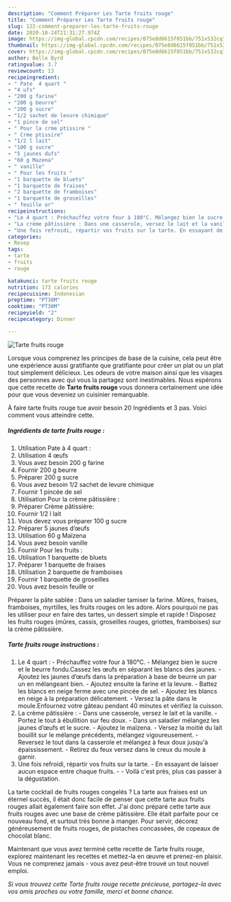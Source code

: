 ```yaml
---
description: "Comment Préparer Les Tarte fruits rouge"
title: "Comment Préparer Les Tarte fruits rouge"
slug: 122-comment-preparer-les-tarte-fruits-rouge
date: 2020-10-24T21:31:27.974Z
image: https://img-global.cpcdn.com/recipes/075e8d6615f051bb/751x532cq70/tarte-fruits-rouge-photo-principale-de-la-recette.jpg
thumbnail: https://img-global.cpcdn.com/recipes/075e8d6615f051bb/751x532cq70/tarte-fruits-rouge-photo-principale-de-la-recette.jpg
cover: https://img-global.cpcdn.com/recipes/075e8d6615f051bb/751x532cq70/tarte-fruits-rouge-photo-principale-de-la-recette.jpg
author: Belle Byrd
ratingvalue: 3.7
reviewcount: 13
recipeingredient:
- " Pate  4 quart "
- "4 ufs"
- "200 g farine"
- "200 g beurre"
- "200 g sucre"
- "1/2 sachet de levure chimique"
- "1 pince de sel"
- " Pour la crme ptissire "
- " Crme ptissire"
- "1/2 l lait"
- "100 g sucre"
- "5 jaunes dufs"
- "60 g Mazena"
- " vanille"
- " Pour les fruits "
- "1 barquette de bluets"
- "1 barquette de fraises"
- "2 barquette de framboises"
- "1 barquette de groseilles"
- " feuille or"
recipeinstructions:
- "Le 4 quart : Préchauffez votre four à 180°C. Mélangez bien le sucre et le beurre fondu.Cassez les œufs en séparant les blancs des jaunes. Ajoutez les jaunes d’œufs dans la préparation à base de beurre un par un en mélangeant bien. Ajoutez ensuite la farine et la levure. Battez les blancs en neige ferme avec une pincée de sel. Ajoutez les blancs en neige à la préparation délicatement. Versez la pâte dans le moule.Enfournez votre gâteau pendant 40 minutes et vérifiez la cuisson."
- "La crème pâtissière : Dans une casserole, versez le lait et la vanille. Portez le tout à ébullition sur feu doux. Dans un saladier mélangez les jaunes d’œufs et le sucre. Ajoutez le maïzena. Versez la moitié du lait bouillit sur le mélange précédents, mélangez vigoureusement. Reversez le tout dans la casserole et mélangez à feux doux jusqu&#39;à épaississement. Retirez du feux versez dans le creux du moule à garnir."
- "Une fois refroidi, répartir vos fruits sur la tarte. En essayant de laisser aucun espace entre chaque fruits.  Voilà c&#39;est près, plus cas passer à la dégustation."
categories:
- Resep
tags:
- tarte
- fruits
- rouge

katakunci: tarte fruits rouge 
nutrition: 173 calories
recipecuisine: Indonesian
preptime: "PT38M"
cooktime: "PT30M"
recipeyield: "2"
recipecategory: Dinner

---
```



![Tarte fruits rouge](https://img-global.cpcdn.com/recipes/075e8d6615f051bb/751x532cq70/tarte-fruits-rouge-photo-principale-de-la-recette.jpg)

Lorsque vous comprenez les principes de base de la cuisine, cela peut être une expérience aussi gratifiante que gratifiante pour créer un plat ou un plat tout simplement délicieux. Les odeurs de votre maison ainsi que les visages des personnes avec qui vous la partagez sont inestimables. Nous espérons que cette recette de <strong> Tarte fruits rouge </strong> vous donnera certainement une idée pour que vous deveniez un cuisinier remarquable.

<!--inarticleads1-->

À faire tarte fruits rouge tue avoir besoin 20 Ingrédients et 3 pas. Voici comment vous atteindre cette.

##### Ingrédients de tarte fruits rouge :

1. Utilisation  Pate à 4 quart :
1. Utilisation 4 œufs
1. Vous avez besoin 200 g farine
1. Fournir 200 g beurre
1. Préparer 200 g sucre
1. Vous avez besoin 1/2 sachet de levure chimique
1. Fournir 1 pincée de sel
1. Utilisation  Pour la crème pâtissière :
1. Préparer  Crème pâtissière:
1. Fournir 1/2 l lait
1. Vous devez vous préparer 100 g sucre
1. Préparer 5 jaunes d’œufs
1. Utilisation 60 g Maïzena
1. Vous avez besoin  vanille
1. Fournir  Pour les fruits :
1. Utilisation 1 barquette de bluets
1. Préparer 1 barquette de fraises
1. Utilisation 2 barquette de framboises
1. Fournir 1 barquette de groseilles
1. Vous avez besoin  feuille or


Préparer la pâte sablée : Dans un saladier tamiser la farine. Mûres, fraises, framboises, myrtilles, les fruits rouges on les adore. Alors pourquoi ne pas les utiliser pour en faire des tartes, un dessert simple et rapide ! Disposez les fruits rouges (mûres, cassis, groseilles rouges, griottes, framboises) sur la crème pâtissière. 

<!--inarticleads2-->

##### Tarte fruits rouge instructions :

1. Le 4 quart : - Préchauffez votre four à 180°C. - Mélangez bien le sucre et le beurre fondu.Cassez les œufs en séparant les blancs des jaunes. - Ajoutez les jaunes d’œufs dans la préparation à base de beurre un par un en mélangeant bien. - Ajoutez ensuite la farine et la levure. - Battez les blancs en neige ferme avec une pincée de sel. - Ajoutez les blancs en neige à la préparation délicatement. - Versez la pâte dans le moule.Enfournez votre gâteau pendant 40 minutes et vérifiez la cuisson.
1. La crème pâtissière : - Dans une casserole, versez le lait et la vanille. - Portez le tout à ébullition sur feu doux. - Dans un saladier mélangez les jaunes d’œufs et le sucre. - Ajoutez le maïzena. - Versez la moitié du lait bouillit sur le mélange précédents, mélangez vigoureusement. - Reversez le tout dans la casserole et mélangez à feux doux jusqu&#39;à épaississement. - Retirez du feux versez dans le creux du moule à garnir.
1. Une fois refroidi, répartir vos fruits sur la tarte. - En essayant de laisser aucun espace entre chaque fruits. -  - Voilà c&#39;est près, plus cas passer à la dégustation.


La tarte cocktail de fruits rouges congelés ? La tarte aux fraises est un éternel succès, il était donc facile de penser que cette tarte aux fruits rouges allait également faire son effet. J&#39;ai donc préparé cette tarte aux fruits rouges avec une base de crème pâtissière. Elle était parfaite pour ce nouveau fond, et surtout très bonne à manger. Pour servir, décorez généreusement de fruits rouges, de pistaches concassées, de copeaux de chocolat blanc. 

<!--inarticleads1-->

<p>
Maintenant que vous avez terminé cette recette de Tarte fruits rouge, explorez maintenant les recettes et mettez-la en œuvre et prenez-en plaisir. Vous ne comprenez jamais - vous avez peut-être trouvé un tout nouvel emploi.
</p>

<p>
<i>Si vous trouvez cette Tarte fruits rouge recette précieuse, partagez-la avec vos amis proches ou votre famille, merci et bonne chance.</i>
</p>
